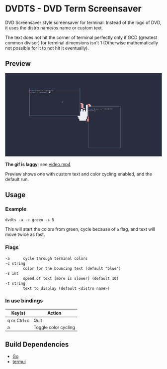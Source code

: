 # DVDTS - DVD Term Screensaver

DVD Screensaver style screensaver for terminal.
Instead of the logo of DVD, it uses the distro name/os name or custom text.<br>

The text does not hit the corner of terminal perfectly only if GCD (greatest common divisor) for terminal dimensions isn't 1 (Otherwise mathematically not possible for it to not hit it eventually).

## Preview

![preview gif](readme_assets/dvdts.gif)

__The gif is laggy__; see [video.mp4](readme_assets/dvdts.mp4)

Preview shows one with custom text and color cycling enabled, and the default run.

## Usage

### Example
```
dvdts -a -c green -s 5
```
This will start the colors from green, cycle because of `a` flag, and text will move twice as fast.

### Flags
```
-a      cycle through terminal colors
-c string
        color for the bouncing text (default "blue")
-s int
        speed of text [more is slower] (default 10)
-t string
        text to display (default <distro name>)
```

### In use bindings
|Key(s)     |Action    |
|-----------|----------|
|q or Ctrl+c|Quit      |
|a|Toggle color cycling|

## Build Dependencies
- [Go](https://golang.org/)
- [termui](https://github.com/gizak/termui)

